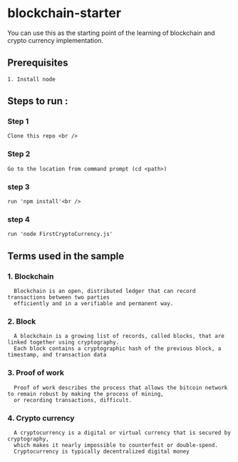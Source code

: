 # blockchain-starter

You can use this as the starting point of the learning of blockchain and crypto currency implementation.

## Prerequisites
    1. Install node

## Steps to run :

  ### Step 1
    Clone this repo <br />
  ### Step 2 
    Go to the location from command prompt (cd <path>)
  ### step 3 
    run 'npm install'<br />
  ### step 4 
    run 'node FirstCryptoCurrency.js' 
  
## Terms used in the sample
  
  ### 1. Blockchain <br />
      Blockchain is an open, distributed ledger that can record transactions between two parties 
      efficiently and in a verifiable and permanent way.
  
  ### 2. Block  <br />
      A blockchain is a growing list of records, called blocks, that are linked together using cryptography. 
      Each block contains a cryptographic hash of the previous block, a timestamp, and transaction data
  
  ### 3. Proof of work <br />
      Proof of work describes the process that allows the bitcoin network to remain robust by making the process of mining, 
      or recording transactions, difficult.
  
  ### 4. Crypto currency <br />
      A cryptocurrency is a digital or virtual currency that is secured by cryptography,
      which makes it nearly impossible to counterfeit or double-spend.
      Cryptocurrency is typically decentralized digital money 
  
